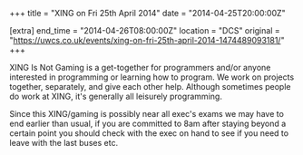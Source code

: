 +++
title = "XING on Fri 25th April 2014"
date = "2014-04-25T20:00:00Z"

[extra]
end_time = "2014-04-26T08:00:00Z"
location = "DCS"
original = "https://uwcs.co.uk/events/xing-on-fri-25th-april-2014-1474489093181/"
+++

XING Is Not Gaming is a get-together for programmers and/or anyone interested in programming or learning how to program. We work on projects together, separately, and give each other help. Although sometimes people do work at XING, it's generally all leisurely programming.

Since this XING/gaming is possibly near all exec's exams we may have to end earlier than usual, if you are committed to 8am after staying beyond a certain point you should check with the exec on hand to see if you need to leave with the last buses etc.

